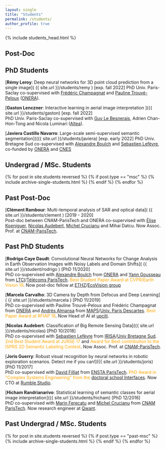 ```yaml
---
layout: single
title: "Students"
permalink: /students/
author_profile: true
---
```


{% include students_head.html %}

## Post-Doc
<a name="PostDoc"></a>

## PhD Students
<a name="PhD"></a>

[**Rémy Leroy**: Deep neural networks for 3D point cloud prediction from a single image]( {{ site.url }}/students/remy ) \[exp. fall 2022\]
PhD Univ. Paris-Saclay co-supervised with [Frédéric Champagnat](https://www.researchgate.net/profile/Frederic_Champagnat) and [Pauline Trouvé-Peloux](https://www.onera.fr/fr/staff/pauline-trouve-peloux) ([ONERA](https://www.onera.fr)).

[**Gaston Lenczner**: Interactive learning in aerial image interpretation ]({{ site.url }}/students/gaston) \[exp. fall 2022\]  
PhD Univ. Paris-Saclay co-supervised with [Guy Le Besnerais](https://scholar.google.fr/citations?user=r8V306wAAAAJ&hl=fr), Adrien Chan-Hon-Tong and Nicola Luminari ([Altea](https://www.delair.aero)).

[**Javiera Castillo Navarro**: Large-scale semi-supervised semantic segmentation](({{ site.url }}/students/javiera) \[exp. early 2022\]
PhD Univ. Bretagne Sud co-supervised with [Alexandre Boulch](https://aboulch.github.io/) and [Sebastien Lefèvre](http://people.irisa.fr/Sebastien.Lefevre/), co-funded by [ONERA](https://www.onera.fr) and [CNES](https://cnes.fr/en/web/CNES-en/7430-research-grants.php)

## Undergrad / MSc. Students
<a name="MSc"></a>

{% for post in site.students reversed %} {% if post.type == "msc" %} {% include archive-single-students.html %} {% endif %} {% endfor %}

## Past Post-Doc
<a name="PastPostDoc"></a>

[**Clément Rambour**: Multi-temporal analysis of SAR and optical data]( {{ site.url }}/students/clement ) \[2019 - 2020\]  
Post-doc between CNAM-ParisTech and ONERA co-supervised with [Élise Koeniguer](https://www.onera.fr/fr/staff/elise-colin-koeniguer), [Nicolas Audebert](https://nicolas.audebert.at/), [Michel Crucianu](http://cedric.cnam.fr/~crucianm/) and Mihai Datcu. Now Assoc. Prof. at [CNAM-ParisTech](http://www.cnam.fr).

## Past PhD Students
<a name="PastPhD"></a>

[**Rodrigo Caye Daudt**: Convolutional Neural Networks for Change Analysis in Earth Observation Images with Noisy Labels and Domain Shifts]( {{ site.url }}/student/rodrigo ) \[PhD 11/2020\]  
PhD co-supervised with [Alexandre Boulch]() from [ONERA](https://www.onera.fr/en) and [Yann Gousseau](https://perso.telecom-paristech.fr/gousseau/) from [LTCI](https://ltci.telecom-paristech.fr/en/)/[Télécoms ParisTech](https://www.telecom-paristech.fr/eng). <span style="color:orange;">Best Student Paper Award at CVPR/Earth Vision 19</span>. Now post-doc fellow at [ETHZ](https://ethz.ch/en.html)/[EcoVision group](https://prs.igp.ethz.ch/ecovision.html)

[**Marcela Carvalho**: 3D Camera by Depth from Defocus and Deep Learning]( {{ site.url }}/students/marcela ) \[PhD 11/2019\]  
PhD co-supervised with Pauline Trouvé-Peloux and Frédéric Champagnat from [ONERA](https://www.onera.fr/en) and [Andrès Almansa](https://perso.telecom-paristech.fr/almansa/HomePage/) from [MAP5](http://map5.mi.parisdescartes.fr/)/[Univ. Paris Descartes](http://www.parisdescartes.fr/).  <span style="color:orange;">Best Paper Award at RFIAP 18</span>. Now Head of AI at [upciti](https://www.upciti.com/).

[**Nicolas Audebert**: Classification of Big Remote Sensing Data]({{ site.url }}/students/nicolas) \[PhD 10/2018\]  
PhD co-supervised with [Sebastien Lefèvre](http://people.irisa.fr/Sebastien.Lefevre/) from [IRISA](http://www-irisa.univ-ubs.fr/)/[Univ Bretagne Sud](http://www.univ-ubs.fr/). <span style="color:orange;">2nd Best Student Award at JURSE 17</span> and <span style="color:orange;">Award for Best contribution to the ISPRS 2D Semantic Labeling Contest</span>. Now Assoc. Prof. at [CNAM-ParisTech](http://www.cnam.fr).

[**Joris Guerry**: Robust visual recognition by neural networks in robotic exploration scenarios. Detect me if you can!]({{ site.url }}/students/joris) \[PhD 11/2017\]  
PhD co-supervised with [David Filliat](http://perso.ensta-paristech.fr/~filliat/eng/index.html) from [ENSTA ParisTech](https://www.ensta-paristech.fr/en). <span style="color:orange;">PhD Award in "Complex Systems Engineering" from the [doctoral school Interfaces](https://www.universite-paris-saclay.fr/fr/formation/doctorat/interfaces#evenements)</span>. Now CTO at [Rumble Studio](https://rumble.studio/).

[**Hicham Randrianarivo**: Statistical learning of semantic classes for aerial image interpretation]({{ site.url }}/students/hicham) \[PhD 12/2016\]  
PhD co-supervised with [Marin Ferecatu](http://cedric.cnam.fr/~ferecatm/) and [Michel Crucianu](http://cedric.cnam.fr/~crucianm/) from [CNAM ParisTech](http://www.cnam.eu/site-en/). Now research engineer at [Qwant](https://www.qwant.com/?l=en).

## Past Undergrad / MSc. Students
<a name="PastMSc"></a>

{% for post in site.students reversed %} {% if post.type == "past-msc" %} {% include archive-single-students.html %} {% endif %} {% endfor %}


